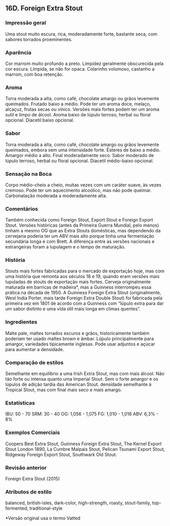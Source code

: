 ## 16D. Foreign Extra Stout

### Impressão geral

Uma stout muito escura, rica, moderadamente forte, bastante seca, com sabores torrados proeminentes.

### Aparência

Cor marrom muito profundo a preto. Limpidez geralmente obscurecida pela cor escura. Límpida, se não for opaca. Colarinho volumoso, castanho a marrom, com boa retenção.

### Aroma

Torra moderada a alta, como café, chocolate amargo ou grãos levemente queimados. Frutado baixo a médio. Pode ter um aroma doce, melaço, alcaçuz, frutas secas ou vínico. Versões mais fortes podem ter um aroma sutil e limpo de álcool. Aroma baixo de lúpulo terroso, herbal ou floral opcional. Diacetil baixo opcional.

### Sabor

Torra moderada a alta, como café, chocolate amargo ou grãos levemente queimados, embora sem uma intensidade forte. Ésteres de baixo a médio. Amargor médio a alto. Final moderadamente seco. Sabor moderado de lúpulo terroso, herbal ou floral opcional. Diacetil médio-baixo opcional.

### Sensação na Boca

Corpo médio-cheio a cheio, muitas vezes com um caráter suave, às vezes cremoso. Pode ter um aquecimento alcoólico, mas não pode queimar. Carbonatação moderada a moderadamente alta.

### Comentários

Também conhecida como Foreign Stout, Export Stout e Foreign Export Stout. Versões históricas (antes da Primeira Guerra Mundial, pelo menos) tinham a mesmo OG que as Extra Stouts domésticas, mas dependendo da cervejaria poderia ter um ABV mais alto porque tinha uma fermentação secundária longa e com Brett. A diferença entre as versões nacionais e estrangeiras foram a lupulagem e o tempo de maturação.

### História

Stouts mais fortes fabricadas para o mercado de exportação hoje, mas com uma história que remonta aos séculos 18 e 19, quando eram versões mais lupuladas de stouts de exportação mais fortes. Cerveja originalmente maturada em barricas de madeira*, mas a Guinness interrompeu essa prática na década de 1950. A Guinness Foreign Extra Stout (originalmente, West India Porter, mais tarde Foreign Extra Double Stout) foi fabricada pela primeira vez em 1801 de acordo com a Guinness com “lúpulo extra para dar um sabor distinto e uma vida útil mais longa em climas quentes”.

### Ingredientes

Malte pale, maltes torrados escuros e grãos, historicamente também poderiam ter usado maltes brown e âmbar. Lúpulo principalmente para amargor, variedades tipicamente inglesas. Pode usar adjuntos e açúcar para aumentar a densidade.

### Comparação de estilos

Semelhante em equilíbrio a uma Irish Extra Stout, mas com mais álcool. Não tão forte ou intensa quanto uma Imperial Stout. Sem o forte amargor e os lúpulos de adição tardia das American Stout. densidade semelhante à Tropical Stout, mas com final mais seco e mais amargo.

### Estatísticas

IBU: 50 - 70 SRM: 30 - 40 OG: 1,056 - 1,075 FG: 1,010 - 1,018 ABV: 6,3% - 8%

### Exemplos Comerciais

Coopers Best Extra Stout, Guinness Foreign Extra Stout, The Kernel Export Stout London 1890, La Cumbre Malpais Stout, Pelican Tsunami Export Stout, Ridgeway Foreign Export Stout, Southwark Old Stout.

### Revisão anterior

Foreign Extra Stout (2015)

### Atributos de estilo

balanced, british-isles, dark-color, high-strength, roasty, stout-family, top-fermented, traditional-style

*Versão original usa o termo Vatted
